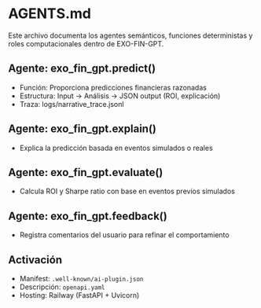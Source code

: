 # AGENTS.md

Este archivo documenta los agentes semánticos, funciones deterministas y roles computacionales dentro de EXO-FIN-GPT.

## Agente: exo_fin_gpt.predict()
- Función: Proporciona predicciones financieras razonadas
- Estructura: Input → Análisis → JSON output (ROI, explicación)
- Traza: logs/narrative_trace.jsonl

## Agente: exo_fin_gpt.explain()
- Explica la predicción basada en eventos simulados o reales

## Agente: exo_fin_gpt.evaluate()
- Calcula ROI y Sharpe ratio con base en eventos previos simulados

## Agente: exo_fin_gpt.feedback()
- Registra comentarios del usuario para refinar el comportamiento

## Activación
- Manifest: `.well-known/ai-plugin.json`
- Descripción: `openapi.yaml`
- Hosting: Railway (FastAPI + Uvicorn)
